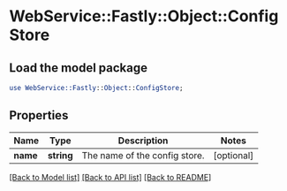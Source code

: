 # WebService::Fastly::Object::ConfigStore

## Load the model package
```perl
use WebService::Fastly::Object::ConfigStore;
```

## Properties
Name | Type | Description | Notes
------------ | ------------- | ------------- | -------------
**name** | **string** | The name of the config store. | [optional] 

[[Back to Model list]](../README.md#documentation-for-models) [[Back to API list]](../README.md#documentation-for-api-endpoints) [[Back to README]](../README.md)


